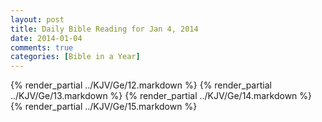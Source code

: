 ```yaml
---
layout: post
title: Daily Bible Reading for Jan 4, 2014
date: 2014-01-04
comments: true
categories: [Bible in a Year]
---
```

{% render_partial ../KJV/Ge/12.markdown %}
{% render_partial ../KJV/Ge/13.markdown %}
{% render_partial ../KJV/Ge/14.markdown %}
{% render_partial ../KJV/Ge/15.markdown %}
